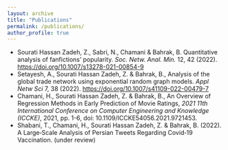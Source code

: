 ```yaml
---
layout: archive
title: "Publications"
permalink: /publications/
author_profile: true
---
```


- Sourati Hassan Zadeh, Z., Sabri, N., Chamani & Bahrak, B. Quantitative analysis of fanfictions’ popularity. _Soc. Netw. Anal. Min._ 12, 42 (2022). https://doi.org/10.1007/s13278-021-00854-9
- Setayesh, A., Sourati Hassan Zadeh, Z. & Bahrak, B., Analysis of the global trade network using exponential random graph models. _Appl Netw Sci_ 7, 38 (2022). https://doi.org/10.1007/s41109-022-00479-7
- Chamani, H., Sourati Hassan Zadeh, Z. & Bahrak, B., An Overview of Regression Methods in Early Prediction of Movie Ratings, _2021 11th International Conference on Computer Engineering and Knowledge (ICCKE)_, 2021, pp. 1-6, doi: 10.1109/ICCKE54056.2021.9721453.
- Shabani, T., Chamani, H., Sourati Hassan Zadeh, Z. & Bahrak, B. (2022). A Large‑Scale Analysis of Persian Tweets Regarding
Covid‑19 Vaccination. (under review)
